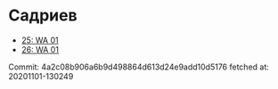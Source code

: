 # Садриев
- [25: WA 01](25.md)
- [26: WA 01](26.md)

Commit: 4a2c08b906a6b9d498864d613d24e9add10d5176
 fetched at: 20201101-130249
